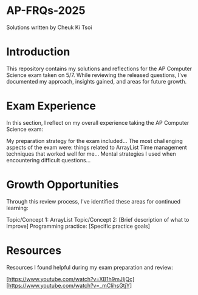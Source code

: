 # AP-FRQs-2025
Solutions written by Cheuk Ki Tsoi

# Introduction
This repository contains my solutions and reflections for the AP Computer Science exam taken on 5/7. While reviewing the released questions, I've documented my approach, insights gained, and areas for future growth.

# Exam Experience
In this section, I reflect on my overall experience taking the AP Computer Science exam:

My preparation strategy for the exam included...
The most challenging aspects of the exam were: things related to ArrayList
Time management techniques that worked well for me...
Mental strategies I used when encountering difficult questions...
# Growth Opportunities
Through this review process, I've identified these areas for continued learning:

Topic/Concept 1: ArrayList
Topic/Concept 2: [Brief description of what to improve]
Programming practice: [Specific practice goals]
# Resources
Resources I found helpful during my exam preparation and review:

[https://www.youtube.com/watch?v=XB1h9mJIjQc]
[https://www.youtube.com/watch?v=_mClihsGtjY]



